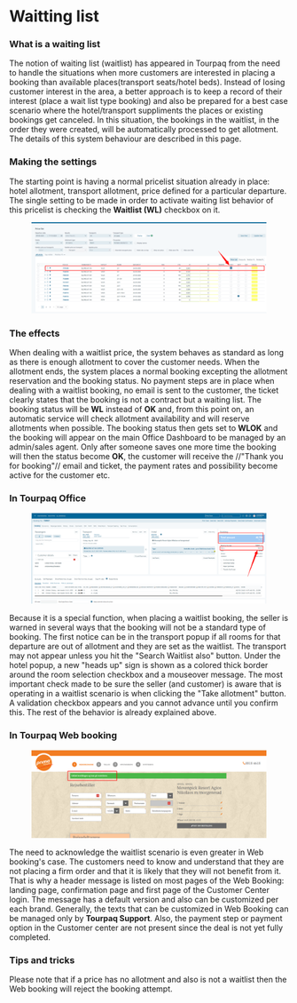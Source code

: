 # Waitting list

### **What is a waiting list**

The notion of waiting list (waitlist) has appeared in Tourpaq from the need to handle the situations when more customers are interested in placing a booking than available places(transport seats/hotel beds). Instead of losing customer interest in the area, a better approach is to keep a record of their interest (place a wait list type booking) and also be prepared for a best case scenario where the hotel/transport suppliments the places or existing bookings get canceled. In this situation, the bookings in the waitlist, in the order they were created, will be automatically processed to get allotment. The details of this system behaviour are described in this page.

### **Making the settings**

The starting point is having a normal pricelist situation already in place: hotel allotment, transport allotment, price defined for a particular departure. The single setting to be made in order to activate waiting list behavior of this pricelist is checking the **Waitlist (WL)** checkbox on it.

<figure><img src="../../.gitbook/assets/image (9) (1) (1).png" alt=""><figcaption></figcaption></figure>

### **The effects**

When dealing with a waitlist price, the system behaves as standard as long as there is enough allotment to cover the customer needs. When the allotment ends, the system places a normal booking excepting the allotment reservation and the booking status. No payment steps are in place when dealing with a waitlist booking, no email is sent to the customer, the ticket clearly states that the booking is not a contract but a waiting list. The booking status will be **WL** instead of **OK** and, from this point on, an automatic service will check allotment availability and will reserve allotments when possible. The booking status then gets set to **WLOK** and the booking will appear on the main Office Dashboard to be managed by an admin/sales agent. Only after someone saves one more time the booking will then the status become **OK**, the customer will receive the //"Thank you for booking"// email and ticket, the payment rates and possibility become active for the customer etc.

### **In Tourpaq Office**

<figure><img src="../../.gitbook/assets/image (11) (1).png" alt=""><figcaption></figcaption></figure>

Because it is a special function, when placing a waitlist booking, the seller is warned in several ways that the booking will not be a standard type of booking. The first notice can be in the transport popup if all rooms for that departure are out of allotment and they are set as the waitlist. The transport may not appear unless you hit the "Search Waitlist also" button. Under the hotel popup, a new "heads up" sign is shown as a colored thick border around the room selection checkbox and a mouseover message. The most important check made to be sure the seller (and customer) is aware that is operating in a waitlist scenario is when clicking the "Take allotment" button. A validation checkbox appears and you cannot advance until you confirm this. The rest of the behavior is already explained above.

### **In Tourpaq Web booking**

<figure><img src="../../.gitbook/assets/image (10) (1).png" alt=""><figcaption></figcaption></figure>

The need to acknowledge the waitlist scenario is even greater in Web booking's case. The customers need to know and understand that they are not placing a firm order and that it is likely that they will not benefit from it. That is why a header message is listed on most pages of the Web Booking: landing page, confirmation page and first page of the Customer Center login. The message has a default version and also can be customized per each brand. Generally, the texts that can be customized in Web Booking can be managed only by **Tourpaq Support**. Also, the payment step or payment option in the Customer center are not present since the deal is not yet fully completed.

### **Tips and tricks**

Please note that if a price has no allotment and also is not a waitlist then the Web booking will reject the booking attempt.
